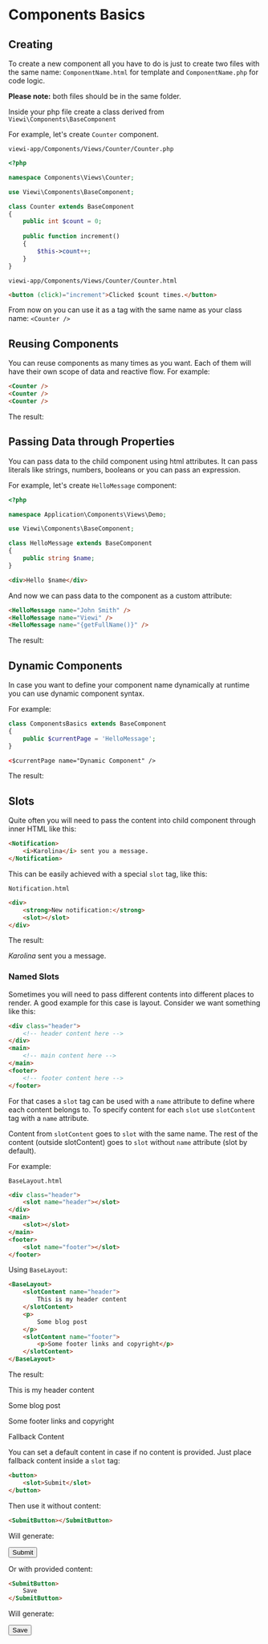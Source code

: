 # Components Basics

## Creating

To create a new component all you have to do is just to create two files with the same name: `ComponentName.html` for template and `ComponentName.php` for code logic.

**Please note:** both files should be in the same folder.

Inside your php file create a class derived from `Viewi\Components\BaseComponent`

For example, let's create `Counter` component.

`viewi-app/Components/Views/Counter/Counter.php`

```php
<?php

namespace Components\Views\Counter;

use Viewi\Components\BaseComponent;

class Counter extends BaseComponent
{
    public int $count = 0;
    
    public function increment()
    {
        $this->count++;
    }
}
```

`viewi-app/Components/Views/Counter/Counter.html`

```html
<button (click)="increment">Clicked $count times.</button>
```

From now on you can use it as a tag with the same name as your class name: `<Counter />`

## Reusing Components

You can reuse components as many times as you want. Each of them will have their own scope of data and reactive flow. For example:

```html
<Counter />
<Counter />
<Counter />
```

The result:

<CounterExample />
<CounterExample />
<CounterExample />

## Passing Data through Properties

You can pass data to the child component using html attributes. It can pass literals like strings, numbers, booleans or you can pass an expression. 

For example, let's create `HelloMessage` component:

```php
<?php

namespace Application\Components\Views\Demo;

use Viewi\Components\BaseComponent;

class HelloMessage extends BaseComponent
{
    public string $name;
}
```

```html
<div>Hello $name</div>
```

And now we can pass data to the component as a custom attribute:

```html
<HelloMessage name="John Smith" />
<HelloMessage name="Viewi" />
<HelloMessage name="{getFullName()}" />
```

The result:

<HelloMessageExample name="John Smith" />
<HelloMessageExample name="Viewi" />
<HelloMessageExample name="Bruce Wayne" />

## Dynamic Components

In case you want to define your component name dynamically at runtime you can use dynamic component syntax. 

For example:

```php
class ComponentsBasics extends BaseComponent
{
    public $currentPage = 'HelloMessage';
}
```

```html
<$currentPage name="Dynamic Component" />
```

The result:

<HelloMessageExample name="Dynamic Component" />

## Slots

Quite often you will need to pass the content into child component through inner HTML like this:

```html
<Notification>
    <i>Karolina</i> sent you a message.
</Notification>
```

This can be easily achieved with a special `slot` tag, like this:

`Notification.html`

```html
<div>
    <strong>New notification:</strong>
    <slot></slot>
</div>
```

The result:

<NotificationExample>
    <i>Karolina</i> sent you a message.
</NotificationExample>

### Named Slots

Sometimes you will need to pass different contents into different places to render. A good example for this case is layout. Consider we want something like this:

```html
<div class="header">
    <!-- header content here -->
</div>
<main>
    <!-- main content here -->
</main>
<footer>
    <!-- footer content here -->
</footer>
```

For that cases a `slot` tag can be used with a `name` attribute to define where each content belongs to. To specify content for each `slot` use `slotContent` tag with a `name` attribute. 

Content from `slotContent` goes to `slot` with the same name. The rest of the content (outside slotContent) goes to `slot` without `name` attribute (slot by default). 

For example:

`BaseLayout.html`

```html
<div class="header">
    <slot name="header"></slot>
</div>
<main>
    <slot></slot>
</main>
<footer>
    <slot name="footer"></slot>
</footer>
```

Using `BaseLayout`:

```html
<BaseLayout>
    <slotContent name="header">
        This is my header content
    </slotContent>
    <p>
        Some blog post
    </p>
    <slotContent name="footer">
        <p>Some footer links and copyright</p>
    </slotContent>
</BaseLayout>
```

The result:

<BaseLayoutExample>
    <slotContent name="header">
        This is my header content
    </slotContent>
    <p>
        Some blog post
    </p>
    <slotContent name="footer">
        <p>Some footer links and copyright</p>
    </slotContent>
</BaseLayoutExample

### Fallback Content

You can set a default content in case if no content is provided. Just place fallback content inside a `slot` tag:

```html
<button>
    <slot>Submit</slot>
</button>
```

Then use it without content:

```html
<SubmitButton></SubmitButton>
```

Will generate:

<button>Submit</button>

Or with provided content:

```html
<SubmitButton>
    Save
</SubmitButton>
```

Will generate:

<button>Save</button>
